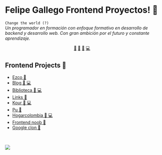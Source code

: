 # Felipe Gallego Frontend Proyectos! 👋


`Change the world (?)`<br><em> Un programador en formación con enfoque formativo en desarrollo de backend y desarrollo web. Con gran ambición por el futuro y constante aprendizaje.</em>


<p align="center">
<a href="https://github.com/felipegallegoramirez/felipegallegoramirez/blob/master/ai.md">🤖</a>
<a href="https://github.com/felipegallegoramirez/felipegallegoramirez/blob/master/frontend.md">👀</a>
<a href="https://github.com/felipegallegoramirez/felipegallegoramirez/blob/master/datascience.md">📙</a>
<a href="https://github.com/felipegallegoramirez/felipegallegoramirez/blob/master/backend.md">💻</a>
</p>


## Frontend Projects 👀
- [Ezco  👀](https://github.com/felipegallegoramirez/Ezco) 
- [Blog  👀 💻](https://github.com/felipegallegoramirez/Blog) 
- [Biblioteca  👀 💻](https://github.com/felipegallegoramirez/Biblioteca) 
- [Links  👀](https://github.com/felipegallegoramirez/Links) 
- [Kour  👀 💻](https://github.com/felipegallegoramirez/kour) 
- [Pu  👀](https://github.com/felipegallegoramirez/PU) 
- [Hogarcolombia  👀 💻](https://github.com/felipegallegoramirez/HogarColombia) 
- [Frontend noob  👀](https://github.com/felipegallegoramirez/Frontend-Noob) 
- [Google clon  👀](https://github.com/felipegallegoramirez/Google-Clon) 



<br>

<br>

<img src="https://github.com/felipegallegoramirez/felipegallegoramirez/blob/master/src/footer.png">